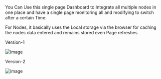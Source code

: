You Can Use this single page Dashboard to Integrate all multiple nodes in one place and have a single page monitoring all and modifying to switch after a certain Time.

For Nodes, it basically uses the Local storage via the browser for caching the nodes data entered and remains stored even Page refreshes


Version-1

![image](https://github.com/user-attachments/assets/a4e689ad-2f3f-436f-bad5-0b3552796bab)

Version-2

![image](https://github.com/user-attachments/assets/7d1540d5-c7df-4a7c-a53d-9bd8cd1de94b)


